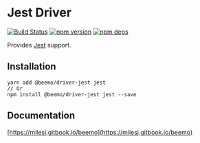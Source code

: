 # Jest Driver

[![Build Status](https://travis-ci.org/beemojs/beemo.svg?branch=master)](https://travis-ci.org/beemojs/beemo)
[![npm version](https://badge.fury.io/js/%40beemo%2Fdriver-jest.svg)](https://www.npmjs.com/package/@beemo/driver-jest)
[![npm deps](https://david-dm.org/beemojs/beemo.svg?path=packages/driver-jest)](https://www.npmjs.com/package/@beemo/driver-jest)

Provides [Jest](https://github.com/facebook/jest) support.

## Installation

```
yarn add @beemo/driver-jest jest
// Or
npm install @beemo/driver-jest jest --save
```

## Documentation

[https://milesj.gitbook.io/beemo](https://milesj.gitbook.io/beemo)
